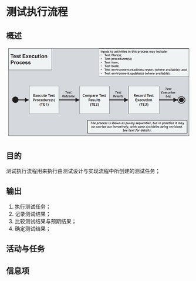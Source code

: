 # 测试执行流程

## 概述

![](../../../../../.gitbook/assets/image%20%2897%29.png)

## 目的

测试执行流程用来执行由测试设计与实现流程中所创建的测试任务；

## 输出

1. 执行测试任务；
2. 记录测试结果；
3. 比较测试结果与预期结果；
4. 确定测试结果；

## 活动与任务

## 信息项

